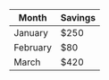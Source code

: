 | Month    | Savings |
| -------- | ------- |
| January  | $250    |
| February | $80     |
| March    | $420    |